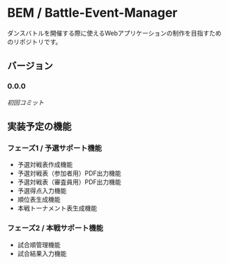 # BEM / Battle-Event-Manager

ダンスバトルを開催する際に使えるWebアプリケーションの制作を目指すためのリポジトリです。

## バージョン
### **0.0.0**
*初回コミット*

## 実装予定の機能

### フェーズ1 / 予選サポート機能
- 予選対戦表作成機能
- 予選対戦表（参加者用）PDF出力機能
- 予選対戦表（審査員用）PDF出力機能
- 予選得点入力機能
- 順位表生成機能
- 本戦トーナメント表生成機能

### フェーズ2 / 本戦サポート機能

- 試合順管理機能
- 試合結果入力機能